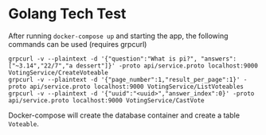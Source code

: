 # Golang Tech Test
After running `docker-compose up` and starting the app, the following commands can be used (requires grpcurl)
```
grpcurl -v --plaintext -d '{"question":"What is pi?", "answers":["~3.14","22/7","a dessert"]}' -proto api/service.proto localhost:9000 VotingService/CreateVoteable
grpcurl -v --plaintext -d '{"page_number":1,"result_per_page":1}' -proto api/service.proto localhost:9000 VotingService/ListVoteables
grpcurl -v --plaintext -d '{"uuid":"<uuid>","answer_index":0}' -proto api/service.proto localhost:9000 VotingService/CastVote
```
Docker-compose will create the database container and create a table `Voteable`.
